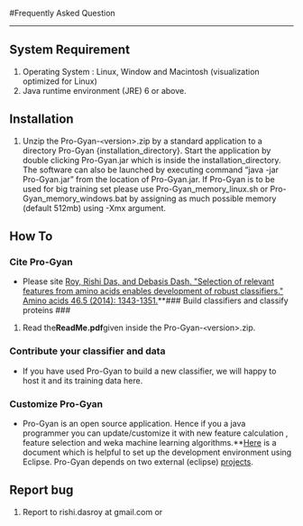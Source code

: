 #Frequently Asked Question



---

## System Requirement ##
  1. Operating System : Linux, Window and Macintosh (visualization optimized for Linux)
  1. Java runtime environment (JRE) 6 or above.

## Installation ##
  1. Unzip the Pro-Gyan-`<`version>.zip by a standard application to a directory Pro-Gyan {installation\_directory}. Start the application by double clicking Pro-Gyan.jar which is inside the installation\_directory. The software can also be launched by executing command “java -jar Pro-Gyan.jar” from the location of Pro-Gyan.jar. If Pro-Gyan is to be used for big training set please use Pro-Gyan\_memory\_linux.sh or Pro-Gyan\_memory\_windows.bat by assigning as much possible memory (default 512mb) using -Xmx<ammount of memory> argument.

## How To ##
### Cite Pro-Gyan ###
  * Please site <a href='http://link.springer.com/article/10.1007/s00726-014-1697-z'>Roy, Rishi Das, and Debasis Dash. "Selection of relevant features from amino acids enables development of robust classifiers." Amino acids 46.5 (2014): 1343-1351.</a>**### Build classifiers and classify proteins ###
  1. Read the**ReadMe.pdf**given inside the Pro-Gyan-`<`version>.zip.
### Contribute your classifier and data ###
  * If you have used Pro-Gyan to build a new classifier, we will happy to host it and its training data here.
### Customize Pro-Gyan ###
  * Pro-Gyan is an open source application. Hence if you a java programmer you can update/customize it with new feature calculation , feature selection and weka machine learning algorithms.**<a href='http://sourceforge.net/projects/progyan/files/Eclipse_Setup/Pro-Gyan%20development%20environment.docx/download'>Here</a> is a document which is helpful to set up the development environment using Eclipse. Pro-Gyan depends on two external (eclipse) <a href='http://sourceforge.net/projects/progyan/files/Eclipse_Setup/AdditionalProjects.zip/download'>projects</a>.


## Report bug ##
  1. Report to rishi.dasroy at gmail.com or